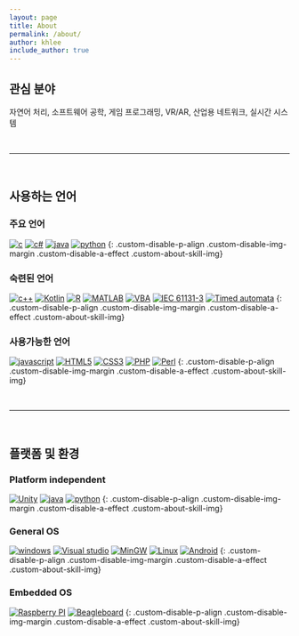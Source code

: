 ```yaml
---
layout: page
title: About
permalink: /about/
author: khlee
include_author: true
---
```


## 관심 분야

자연어 처리, 소프트웨어 공학, 게임 프로그래밍, VR/AR, 산업용 네트워크, 실시간 시스템

<br>
<hr>
<br>

## 사용하는 언어

### 주요 언어

[![c]({{site.baseurl}}/assets/about/languages/c.png)](https://ko.wikipedia.org/wiki/C_(%ED%94%84%EB%A1%9C%EA%B7%B8%EB%9E%98%EB%B0%8D_%EC%96%B8%EC%96%B4))
[![c#]({{site.baseurl}}/assets/about/languages/csharp.png)](https://ko.wikipedia.org/wiki/C_%EC%83%A4%ED%94%84)
[![java]({{site.baseurl}}/assets/about/languages/java.png)](https://ko.wikipedia.org/wiki/%EC%9E%90%EB%B0%94_(%ED%94%84%EB%A1%9C%EA%B7%B8%EB%9E%98%EB%B0%8D_%EC%96%B8%EC%96%B4))
[![python]({{site.baseurl}}/assets/about/languages/python.png)](https://www.python.org/)
{: .custom-disable-p-align .custom-disable-img-margin .custom-disable-a-effect .custom-about-skill-img}

### 숙련된 언어

[![c++]({{site.baseurl}}/assets/about/languages/cpp.png)](https://ko.wikipedia.org/wiki/C%2B%2B)
[![Kotlin]({{site.baseurl}}/assets/about/languages/kotlin.png)](https://kotlinlang.org/)
[![R]({{site.baseurl}}/assets/about/languages/r.png)](https://www.r-project.org/)
[![MATLAB]({{site.baseurl}}/assets/about/languages/matlab.jpeg)](https://www.mathworks.com/products/matlab.html)
[![VBA]({{site.baseurl}}/assets/about/languages/vba.png)](https://ko.wikipedia.org/wiki/%EB%B9%84%EC%A3%BC%EC%96%BC_%EB%B2%A0%EC%9D%B4%EC%A7%81_%ED%8F%AC_%EC%95%A0%ED%94%8C%EB%A6%AC%EC%BC%80%EC%9D%B4%EC%85%98)
[![IEC 61131-3]({{site.baseurl}}/assets/about/languages/iec611313.png)](https://en.wikipedia.org/wiki/IEC_61131-3)
[![Timed automata]({{site.baseurl}}/assets/about/languages/ta.png)](https://en.wikipedia.org/wiki/Timed_automaton)
{: .custom-disable-p-align .custom-disable-img-margin .custom-disable-a-effect .custom-about-skill-img}

### 사용가능한 언어

[![javascript]({{site.baseurl}}/assets/about/languages/js.png)](https://ko.wikipedia.org/wiki/%EC%9E%90%EB%B0%94%EC%8A%A4%ED%81%AC%EB%A6%BD%ED%8A%B8)
[![HTML5]({{site.baseurl}}/assets/about/languages/html.png)](https://ko.wikipedia.org/wiki/HTML)
[![CSS3]({{site.baseurl}}/assets/about/languages/css2.png)](https://ko.wikipedia.org/wiki/CSS)
[![PHP]({{site.baseurl}}/assets/about/languages/php.png)](https://www.php.net/)
[![Perl]({{site.baseurl}}/assets/about/languages/perl.png)](https://www.perl.org/)
{: .custom-disable-p-align .custom-disable-img-margin .custom-disable-a-effect .custom-about-skill-img}

<br>
<hr>
<br>

## 플랫폼 및 환경

### Platform independent

[![Unity]({{site.baseurl}}/assets/about/platforms/unity.png)](https://unity.com/kr)
[![java]({{site.baseurl}}/assets/about/languages/java.png)](https://ko.wikipedia.org/wiki/%EC%9E%90%EB%B0%94_(%ED%94%84%EB%A1%9C%EA%B7%B8%EB%9E%98%EB%B0%8D_%EC%96%B8%EC%96%B4))
[![python]({{site.baseurl}}/assets/about/languages/python.png)](https://www.python.org/)
{: .custom-disable-p-align .custom-disable-img-margin .custom-disable-a-effect .custom-about-skill-img}

### General OS

[![windows]({{site.baseurl}}/assets/about/platforms/windows.png)](https://ko.wikipedia.org/wiki/%EB%A7%88%EC%9D%B4%ED%81%AC%EB%A1%9C%EC%86%8C%ED%94%84%ED%8A%B8_%EC%9C%88%EB%8F%84%EC%9A%B0)
[![Visual studio]({{site.baseurl}}/assets/about/platforms/visual_studio.png)](https://ko.wikipedia.org/wiki/%EB%A7%88%EC%9D%B4%ED%81%AC%EB%A1%9C%EC%86%8C%ED%94%84%ED%8A%B8_%EB%B9%84%EC%A3%BC%EC%96%BC_%EC%8A%A4%ED%8A%9C%EB%94%94%EC%98%A4)
[![MinGW]({{site.baseurl}}/assets/about/platforms/mingw.png)](https://ko.wikipedia.org/wiki/MinGW)
[![Linux]({{site.baseurl}}/assets/about/platforms/linux.png)](https://ko.wikipedia.org/wiki/%EB%A6%AC%EB%88%85%EC%8A%A4)
[![Android]({{site.baseurl}}/assets/about/platforms/android.png)](https://ko.wikipedia.org/wiki/%EC%95%88%EB%93%9C%EB%A1%9C%EC%9D%B4%EB%93%9C_(%EC%9A%B4%EC%98%81%EC%B2%B4%EC%A0%9C))
{: .custom-disable-p-align .custom-disable-img-margin .custom-disable-a-effect .custom-about-skill-img}

### Embedded OS

[![Raspberry PI]({{site.baseurl}}/assets/about/platforms/raspberrypi.jpg)](https://www.raspberrypi.com/software/)
[![Beagleboard]({{site.baseurl}}/assets/about/platforms/beagleboard.jpg)](https://beagleboard.org/)
{: .custom-disable-p-align .custom-disable-img-margin .custom-disable-a-effect .custom-about-skill-img}

<br>









































